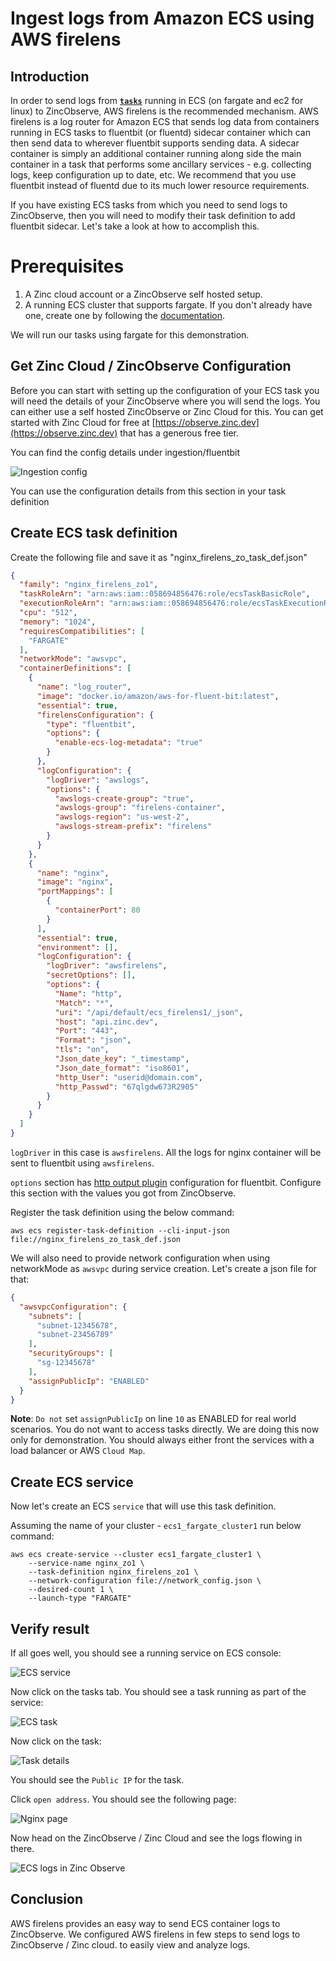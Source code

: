 # Ingest logs from Amazon ECS using AWS firelens

## Introduction

In order to send logs from [**`tasks`**](## "An `ECS task` is a collection of on or more containers running as a single unit in ECS. If you are from a kubernetes background then an ECS task is equivalent to a pod") running in ECS (on fargate and ec2 for linux) to ZincObserve, AWS firelens is the recommended mechanism. AWS firelens is a log router for Amazon ECS that sends log data from containers running in ECS tasks to fluentbit (or fluentd) sidecar container which can then send data to wherever fluentbit supports sending data.  A sidecar container is simply an additional container running along side the main container in a task that performs some ancillary services - e.g. collecting logs, keep configuration up to date, etc. We recommend that you use fluentbit instead of fluentd due to its much lower resource requirements.

If you have existing ECS tasks from which you need to send logs to ZincObserve, then you will need to modify their task definition to add fluentbit sidecar. Let's take a look at how to accomplish this.

# Prerequisites

1. A Zinc cloud account or a ZincObserve self hosted setup.
1. A running ECS cluster that supports fargate. If you don't already have one, create one by following the [documentation](https://docs.aws.amazon.com/AmazonECS/latest/userguide/create-cluster-console-v2.html).

We will run our tasks using fargate for this demonstration.

## Get Zinc Cloud / ZincObserve Configuration

Before you can start with setting up the configuration of your ECS task you will need the details of your ZincObserve where you will send the logs. You can either use a self hosted ZincObserve or Zinc Cloud for this. You can get started with Zinc Cloud for free at [https://observe.zinc.dev](https://observe.zinc.dev) that has a generous free tier.

You can find the config details under ingestion/fluentbit

![Ingestion config](./images/firelens/ingestion_config.png)

You can use the configuration details from this section in your task definition

## Create ECS task definition

Create the following file and save it as "nginx_firelens_zo_task_def.json"

```json title="ECS task definition - nginx_firelens_zo_task_def.json" linenums="1" hl_lines="4 27 46-56"
{
  "family": "nginx_firelens_zo1",
  "taskRoleArn": "arn:aws:iam::058694856476:role/ecsTaskBasicRole",
  "executionRoleArn": "arn:aws:iam::058694856476:role/ecsTaskExecutionRole",
  "cpu": "512",
  "memory": "1024",
  "requiresCompatibilities": [
    "FARGATE"
  ],
  "networkMode": "awsvpc",
  "containerDefinitions": [
    {
      "name": "log_router",
      "image": "docker.io/amazon/aws-for-fluent-bit:latest",
      "essential": true,
      "firelensConfiguration": {
        "type": "fluentbit",
        "options": {
          "enable-ecs-log-metadata": "true"
        }
      },
      "logConfiguration": {
        "logDriver": "awslogs",
        "options": {
          "awslogs-create-group": "true",
          "awslogs-group": "firelens-container",
          "awslogs-region": "us-west-2",
          "awslogs-stream-prefix": "firelens"
        }
      }
    },
    {
      "name": "nginx",
      "image": "nginx",
      "portMappings": [
        {
          "containerPort": 80
        }
      ],
      "essential": true,
      "environment": [],
      "logConfiguration": {
        "logDriver": "awsfirelens",
        "secretOptions": [],
        "options": {
          "Name": "http",
          "Match": "*",
          "uri": "/api/default/ecs_firelens1/_json",
          "host": "api.zinc.dev",
          "Port": "443",
          "Format": "json",
          "tls": "on",
          "Json_date_key": "_timestamp",
          "Json_date_format": "iso8601",
          "http_User": "userid@domain.com",
          "http_Passwd": "67qlgdw673R2905"
        }
      }
    }
  ]
}
```

`logDriver` in this case is `awsfirelens`. All the logs for nginx container will be sent to fluentbit using `awsfirelens`.

`options` section has [http output plugin](https://docs.fluentbit.io/manual/pipeline/outputs/http) configuration for fluentbit. Configure this section with the values you got from ZincObserve.


Register the task definition using the below command:

```shell
aws ecs register-task-definition --cli-input-json file://nginx_firelens_zo_task_def.json
```


We will also need to provide network configuration when using networkMode as `awsvpc` during service creation. Let's create a json file for that:

```json title="Network configuration - network_config.json" linenums="1" hl_lines="10"
{
  "awsvpcConfiguration": {
    "subnets": [
      "subnet-12345678",
      "subnet-23456789"
    ],
    "securityGroups": [
      "sg-12345678"
    ],
    "assignPublicIp": "ENABLED"
  }
}
```

**Note**: `Do not` set `assignPublicIp` on line `10` as ENABLED for real world scenarios. You do not want to access tasks directly. We are doing this now only for demonstration. You should always either front the services with a load balancer or AWS `Cloud Map`.


## Create ECS service

Now let's create an ECS `service` that will use this task definition. 

Assuming the name of your cluster - `ecs1_fargate_cluster1` run below command:

```shell
aws ecs create-service --cluster ecs1_fargate_cluster1 \
    --service-name nginx_zo1 \
    --task-definition nginx_firelens_zo1 \
    --network-configuration file://network_config.json \
    --desired-count 1 \
    --launch-type "FARGATE"
```

## Verify result

If all goes well, you should see a running service on ECS console:

![ECS service](./images/firelens/ecs_service.png)

Now click on the tasks tab. You should see a task running as part of the service:

![ECS task](./images/firelens/ecs_task.png)

Now click on the task:

![ Task details](./images/firelens/task_details.png)


You should see the `Public IP` for the task.

Click `open address`. You should see the following page:

![Nginx page](./images/firelens/nginx.png)


Now head on the ZincObserve / Zinc Cloud and see the logs flowing in there.

![ECS logs in Zinc Observe](./images/firelens/zo_logs.png)

## Conclusion

AWS firelens provides an easy way to send ECS container logs to ZincObserve. We configured AWS firelens in few steps to send logs to ZincObserve / Zinc cloud. to easily view and analyze logs.

